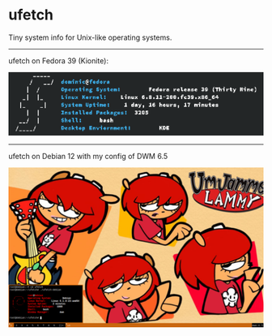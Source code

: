 # ufetch

Tiny system info for Unix-like operating systems.

--------------------------------------------------------------------------------

ufetch on Fedora 39 (Kionite):

![alt text](https://github.com/TheLambster/ufetch/blob/master/ufetch-fedora.png?raw=true)

--------------------------------------------------------------------------------

ufetch on Debian 12 with my config of DWM 6.5

![alt text](https://github.com/TheLambster/ufetch/blob/master/ufetch-debian.png?raw=true)
